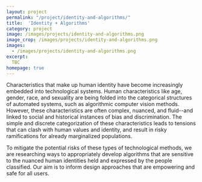 ```yaml
---
layout: project
permalink: "/project/identity-and-algorithms/"
title:  'Identity + Algorithms'
category: project
image: /images/projects/identity-and-algorithms.png
image_crop: /images/projects/identity-and-algorithms.png
images:
  - /images/projects/identity-and-algorithms.png
excerpt:
  TBC
homepage: true
---
```


Characteristics that make up human identity have become increasingly embedded into technological systems. Human characteristics like age, gender, race, and sexuality are being folded into the categorical structures of automated systems, such as algorithmic computer vision methods. However, these characteristics are often complex, nuanced, and fluid--and linked to social and historical instances of bias and discrimination. The simple and discrete categorization of these characteristics leads to tensions that can clash with human values and identity, and result in risky ramifications for already marginalized populations.

To mitigate the potential risks of these types of technological methods, we are researching ways to appropriately develop algorithms that are sensitive to the nuanced human identities held and expressed by the people classified. Our aim is to inform design approaches that are empowering and safe for all users.
